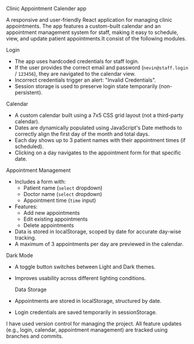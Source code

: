 Clinic  Appointment Calender app

A responsive and user-friendly React application for managing clinic appointments. The app features a custom-built calendar and an appointment management system for staff, making it easy to schedule, view, and update patient appointments.It consist of the following modules.

Login

- The app uses hardcoded credentials for staff login.
- If the user provides the correct email and password (`nevin@staff.login` / `123456`), they are navigated to the calendar view.
- Incorrect credentials trigger an alert: "Invalid Credentials".
- Session storage is used to preserve login state temporarily (non-persistent).

Calendar 

- A custom calendar built using a 7x5 CSS grid layout (not a third-party calendar).
- Dates are dynamically populated using JavaScript's Date methods to correctly align the first day of the month and total days.
- Each day shows up to 3 patient names with their appointment times (if scheduled).
- Clicking on a day navigates to the appointment form for that specific date.

Appointment Management

- Includes a form with:
  - Patient name (`select` dropdown)
  - Doctor name (`select` dropdown)
  - Appointment time (`time` input)
- Features:
  - Add new appointments
  - Edit existing appointments
  - Delete appointments
- Data is stored in localStorage, scoped by date for accurate day-wise tracking.
- A maximum of 3 appointments per day are previewed in the calendar.

Dark Mode

- A toggle button switches between Light and Dark themes.
- Improves usability across different lighting conditions.

  Data Storage

  
- Appointments are stored in localStorage, structured by date.
- Login credentials are saved temporarily in sessionStorage.

I have used version control for managing the project. All feature updates (e.g., login, calendar, appointment management) are tracked using branches and commits.
